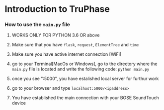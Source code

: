 # Introduction to TruPhase


### How to use the `main.py` file


1.  WORKS ONLY FOR PYTHON 3.6 OR above
2.  Make sure that you have `flask`, `request`, `ElementTree` and `time`
3.  Make sure you have active internet connection [WiFi]
4.  go to your Terminal[MacOs or Windows], go to the directory where the   `main.py` file is located and write the following code:
        `python main.py`

5. once you see "<ipaddress>:5000", you have estalished local server for furthur work

6.  go to your browser and type `localhost:5000/<ipaddress>`

7.  You have established the main connection with your BOSE SoundTouch device

